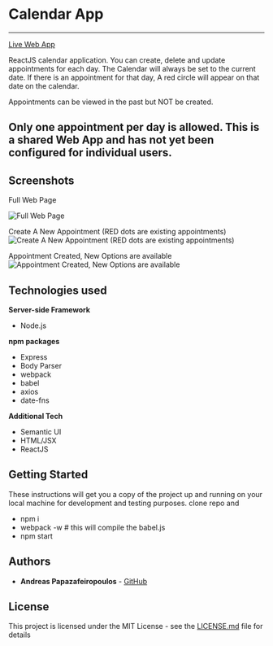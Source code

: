 # Calendar App
---
[Live Web App](https://guarded-mountain-48677.herokuapp.com)

ReactJS calendar application. You can create, delete and update appointments for each day. The Calendar will always be set to the current date. If there is an appointment for that day, A red circle will appear on that date on the calendar.

Appointments can be viewed in the past but NOT be created.

Only one appointment per day is allowed. This is a shared Web App and has not yet been configured for individual users.
---
## Screenshots
Full Web Page

![Full Web Page](https://i.imgur.com/3mWAcbT.png)

Create A New Appointment (RED dots are existing appointments)
![Create A New Appointment (RED dots are existing appointments)](https://i.imgur.com/psnuSfZ.png)

Appointment Created, New Options are available
![Appointment Created, New Options are available](https://i.imgur.com/WaGV3aV.png)

## Technologies used

**Server-side Framework**
- Node.js

**npm packages**
- Express
- Body Parser
- webpack
- babel
- axios
- date-fns

**Additional Tech**
- Semantic UI
- HTML/JSX
- ReactJS

## Getting Started

These instructions will get you a copy of the project up and running on your local machine for development and testing purposes.
clone repo and
- npm i
- webpack -w # this will compile the babel.js
- npm start

## Authors

* **Andreas Papazafeiropoulos** - [GitHub](https://github.com/AndreasPapaz)


## License

This project is licensed under the MIT License - see the [LICENSE.md](LICENSE.md) file for details

